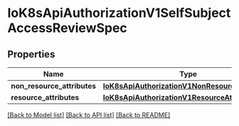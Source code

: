 # IoK8sApiAuthorizationV1SelfSubjectAccessReviewSpec

## Properties
Name | Type | Description | Notes
------------ | ------------- | ------------- | -------------
**non_resource_attributes** | [**IoK8sApiAuthorizationV1NonResourceAttributes**](IoK8sApiAuthorizationV1NonResourceAttributes.md) |  | [optional] 
**resource_attributes** | [**IoK8sApiAuthorizationV1ResourceAttributes**](IoK8sApiAuthorizationV1ResourceAttributes.md) |  | [optional] 

[[Back to Model list]](../README.md#documentation-for-models) [[Back to API list]](../README.md#documentation-for-api-endpoints) [[Back to README]](../README.md)

